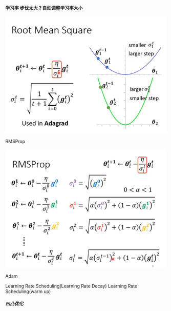 #### 学习率 步伐太大？自动调整学习率大小

![img_22.png](img_22.png)

RMSProp

![img_23.png](img_23.png)




Adam


Learning Rate Scheduling(Learning Rate Decay)
Learning Rate Scheduling(warm up)


##### 凹凸优化 